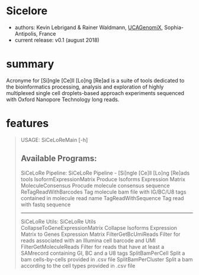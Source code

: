 # Sicelore

- authors: Kevin Lebrigand & Rainer Waldmann, <a href="http://www.genomique.eu">UCAGenomiX</a>, Sophia-Antipolis, France
- current release: v0.1 (august 2018)

# summary
Acronyme for [Si]ngle [Ce]ll [Lo]ng [Re]ad is a suite of tools dedicated to the bioinformatics processing, analysis 
and exploration of highly multiplexed single cell droplets-based approach experiments sequenced with Oxford Nanopore 
Technology long reads.

# features

>USAGE: SiCeLoReMain <program name> [-h]
>
>Available Programs:
>--------------------------------------------------------------------------------------
>SiCeLoRe Pipeline:                               SiCeLoRe Pipeline - [Si]ngle [Ce]ll [Lo]ng [Re]ads tools
>    IsoformExpressionMatrix                      Produce Isoforms Expression Matrix
>    MoleculeConsensus                            Procude molecule consensus sequence
>    ReTagReadWithBarcodes                        Tag molecule bam file with IG/BC/U8 tags contained in molecule read name
>    TagReadWithSequence                          Tag read with fastq sequence
>
>--------------------------------------------------------------------------------------
>SiCeLoRe Utils:                                  SiCeLoRe Utils                               
>    CollapseToGeneExpressionMatrix               Collapse Isoforms Expression Matrix to Genes Expression Matrix
>    FilterGetBcUmiReads                          Filter for reads associated with an Illumina cell barcode and UMI
>    FilterGetMoleculeReads                       Filter for reads that have at least a SAMrecord containing GI, BC and a U8 tags
>    SplitBamPerCell                              Split a bam cells-by-cells provided in .csv file
>    SplitBamPerCluster                           Split a bam according to the cell types provided in .csv file

